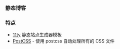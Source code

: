 ### 静态博客

### 特点
- [11ty][11ty] 静态站点生成器模板
- [PostCSS][postcss] - 使用 postcss 自动处理所有的 CSS 文件

[11ty]: https://www.11ty.io/
[postcss]: https://postcss.org/
